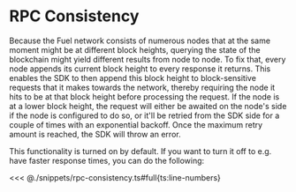 # RPC Consistency

Because the Fuel network consists of numerous nodes that at the same moment might be at different block heights, querying the state of the blockchain might yield different results from node to node. To fix that, every node appends its current block height to every response it returns. This enables the SDK to then append this block height to block-sensitive requests that it makes towards the network, thereby requiring the node it hits to be at that block height before processing the request.
If the node is at a lower block height, the request will either be awaited on the node's side if the node is configured to do so, or it'll be retried from the SDK side for a couple of times with an exponential backoff. Once the maximum retry amount is reached, the SDK will throw an error.

This functionality is turned on by default. If you want to turn it off to e.g. have faster response times, you can do the following:

<<< @./snippets/rpc-consistency.ts#full{ts:line-numbers}
